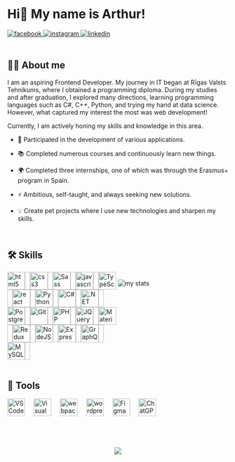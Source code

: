 <br clear="both">

# Hi👋 My name is Arthur!

<div align="left">
<a href="https://www.facebook.com/https://www.facebook.com/profile.php?id=100017181036981" target="_blank">
<img src=https://img.shields.io/badge/facebook-%232E87FB.svg?&style=for-the-badge&logo=facebook&logoColor=white alt=facebook style="margin-bottom: 5px;" />
</a>
<a href="https://instagram.com/https://www.instagram.com/arturubu/" target="_blank">
<img src=https://img.shields.io/badge/instagram-%23000000.svg?&style=for-the-badge&logo=instagram&logoColor=white alt=instagram style="margin-bottom: 5px;" />
</a>
<a href="https://linkedin.com/in/linkedin.com/in/artur-bubovich-24a971219" target="_blank">
<img src=https://img.shields.io/badge/linkedin-%231E77B5.svg?&style=for-the-badge&logo=linkedin&logoColor=white alt=linkedin style="margin-bottom: 5px;" />
</a>  
</div> 

<br>

## 👩‍💻 About me
I am an aspiring Frontend Developer. My journey in IT began at Rīgas Valsts Tehnikums, where I obtained a programming diploma. During my studies and after graduation, I explored many directions, learning programming languages such as C#, C++, Python, and trying my hand at data science. However, what captured my interest the most was web development!

Currently, I am actively honing my skills and knowledge in this area.

* 🔭 Participated in the development of various applications.

* 📚 Completed numerous courses and continuously learn new things.

* 🌍 Completed three internships, one of which was through the Erasmus+ program in Spain.

* ⚡ Ambitious, self-taught, and always seeking new solutions.

* 💡 Create pet projects where I use new technologies and sharpen my skills.

<br>

## 🛠 Skills

<div style="display: flex; justify-content: space-between;">
    <div style="width: 50%; display: flex; flex-wrap: wrap;">
      <img src="https://cdn.jsdelivr.net/gh/devicons/devicon/icons/html5/html5-original.svg" height="40" alt="html5 logo"  />
      <img width="12" />
      <img src="https://cdn.jsdelivr.net/gh/devicons/devicon/icons/css3/css3-original.svg" height="40" alt="css3 logo"  />
      <img width="12" />
      <img src="https://raw.githubusercontent.com/danielcranney/readme-generator/main/public/icons/skills/sass-colored.svg" height="40" alt="Sass"  />
      <img width="12" />
      <img src="https://cdn.jsdelivr.net/gh/devicons/devicon/icons/javascript/javascript-original.svg" height="40" alt="javascript logo"  />
      <img width="12" />
      <img src="https://raw.githubusercontent.com/danielcranney/readme-generator/main/public/icons/skills/typescript-colored.svg" height="40" alt="TypeScript"  />
      <img width="12" />
      <img src="https://cdn.jsdelivr.net/gh/devicons/devicon/icons/react/react-original.svg" height="40" alt="react logo"  />
      <img width="12" />
      <img src="https://raw.githubusercontent.com/danielcranney/readme-generator/main/public/icons/skills/python-colored.svg" height="40" alt="Python"  />
      <img width="12" />
      <img src="https://raw.githubusercontent.com/danielcranney/readme-generator/main/public/icons/skills/csharp-colored.svg" height="40" alt="C#"  />
      <img width="12" />
        <img src="https://raw.githubusercontent.com/danielcranney/readme-generator/main/public/icons/skills/dot-net-colored.svg" height="40" alt=".NET"  />
      <img width="12" />
      <img src="https://raw.githubusercontent.com/danielcranney/readme-generator/main/public/icons/skills/postgresql-colored.svg" height="40" alt="PostgreSQL"  />
      <img width="12" />
      <img src="https://raw.githubusercontent.com/danielcranney/readme-generator/main/public/icons/skills/git-colored.svg" height="40" alt="Git"  />
      <img width="12" />
      <img src="https://raw.githubusercontent.com/danielcranney/readme-generator/main/public/icons/skills/php-colored.svg" height="40" alt="PHP"  />
      <img width="12" />
      <img src="https://raw.githubusercontent.com/danielcranney/readme-generator/main/public/icons/skills/jquery-colored.svg" height="40" alt="JQuery"  />
      <img width="12" />
      <img src="https://raw.githubusercontent.com/danielcranney/readme-generator/main/public/icons/skills/materialui-colored.svg" height="40" alt="Material UI"  />
      <img width="12" />
      <img src="https://raw.githubusercontent.com/danielcranney/readme-generator/main/public/icons/skills/redux-colored.svg" height="40" alt="Redux"  />
      <img width="12" />
      <img src="https://raw.githubusercontent.com/danielcranney/readme-generator/main/public/icons/skills/nodejs-colored.svg" height="40" alt="NodeJS"  />
      <img width="12" />
      <img src="https://raw.githubusercontent.com/danielcranney/readme-generator/main/public/icons/skills/express-colored.svg" height="40" alt="Express.js"  />
      <img width="12" />
      <img src="https://raw.githubusercontent.com/danielcranney/readme-generator/main/public/icons/skills/graphql-colored.svg" height="40" alt="GraphQL"  />
      <img width="12" />
      <img src="https://raw.githubusercontent.com/danielcranney/readme-generator/main/public/icons/skills/mysql-colored.svg" height="40" alt="MySQL"  />
      <img width="12" />
    </div>
   <div style="width: 50%;">
     <br clear="both">
    <img alt="my stats" src="https://github-readme-stats.vercel.app/api/top-langs/?username=ArtursBubovics&layout=compact">
   </div>
</div>

<br>

## 🔧 Tools

<div align="left">
  <img src="https://upload.wikimedia.org/wikipedia/commons/thumb/9/9a/Visual_Studio_Code_1.35_icon.svg/512px-Visual_Studio_Code_1.35_icon.svg.png?20210804221519" height="40" alt="VS Code"  />
  <img width="12" />
  <img src="https://encrypted-tbn0.gstatic.com/images?q=tbn:ANd9GcQm6A0-IgSVSrDcsEYeygc18MkLfcjkFjiSNQ&s" height="40" alt="Visual studio"  />
  <img width="12" />
  <img src="https://cdn.simpleicons.org/webpack/8DD6F9" height="40" alt="webpack logo"  />
  <img width="12" />
  <img src="https://skillicons.dev/icons?i=wordpress" height="40" alt="wordpress logo"  />
  <img width="12" />
  <img src="https://raw.githubusercontent.com/danielcranney/readme-generator/main/public/icons/skills/figma-colored.svg" height="40" alt="Figma"  />
  <img width="12" />
  <img src="https://upload.wikimedia.org/wikipedia/commons/thumb/0/04/ChatGPT_logo.svg/2048px-ChatGPT_logo.svg.png" height="40" alt="ChatGPT"  />
  <img width="12" />
</div>

<br>
<br>
<br>
<br>


<div align="center">
<img src="https://komarev.com/ghpvc/?username=ArtursBubovics&&style=flat-square" align="center" />
</div>  



